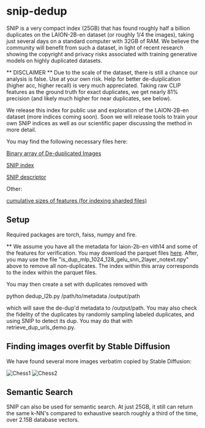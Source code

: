 # snip-dedup

SNIP is a very compact index (25GB) that has found roughly half a billion duplicates on the LAION-2B-en dataset (or roughly 1/4 the images), taking just several days on a standard computer with 32GB of RAM. We believe the community will benefit from such a dataset, in light of recent research showing the copyright and privacy risks associated with training generative models on highly duplicated datasets.


** DISCLAIMER ** 
Due to the scale of the dataset, there is still a chance our analysis is false. Use at your own risk. Help for better de-duiplication (higher acc, higher recall) is very much appreciated. Taking raw CLIP features as the ground truth for exact duplicates, we get nearly 81% precision (and likely much higher for near duplicates, see below).

We release this index for public use and exploration of the LAION-2B-en dataset (more indices coming soon). Soon we will release tools to train your own SNIP indices as well as our scientific paper discussing the method in more detail.

You may find the following necessary files here:

[Binary array of De-duplicated Images](https://drive.google.com/file/d/1RYDylZKaPyaVs5YNwIrGqHU2BewdFwxY/view?usp=sharing)

[SNIP index](https://drive.google.com/file/d/1RYDylZKaPyaVs5YNwIrGqHU2BewdFwxY/view?usp=sharing)

[SNIP descriptor](https://drive.google.com/file/d/1QTA9yWevwPMhvMW8P5mAIBDy42xUpr-m/view?usp=share_link)

Other:

[cumulative sizes of features (for indexing sharded files)](https://drive.google.com/file/d/1OdVt5rjYw55XfMhsQSdqcVOP7lG2qj4W/view?usp=sharing)


## Setup
Required packages are torch, faiss, numpy and fire.

**
We assume you have all the metadata for laion-2b-en vith14 and some of the features for verification. You may download the parquet files [here](https://huggingface.co/datasets/laion/laion2B-en). After, you may use the file "is_dup_mlp_1024_128_gelu_snn_2layer_notext.npy" above to remove all non-duplicates. The index within this array corresponds to the index within the parquet files.

You may then create a set with duplicates removed with

python dedup_l2b.py /path/to/metadata /output/path

which will save the de-dup'd metadata to /output/path. You may also check the fidelity of the duplicates by randomly sampling labeled duplicates, and using SNIP to detect its dup. You may do that with retrieve_dup_urls_demo.py.

## Finding images overfit by Stable Diffusion

We have found several more images verbatim copied by Stable Diffusion:




![Chess1](https://en.chessok.net/uploads/posts/2017-09/1506718434_knight-on-the-left-1.nc3.jpg)
![Chess2](https://m.media-amazon.com/images/I/51jNRpWUCjL.jpg)

## Semantic Search

SNIP can also be used for semantic search. At just 25GB, it still can return the same k-NN's compared to exhaustive search roughly a third of the time, over 2.15B database vectors. 














